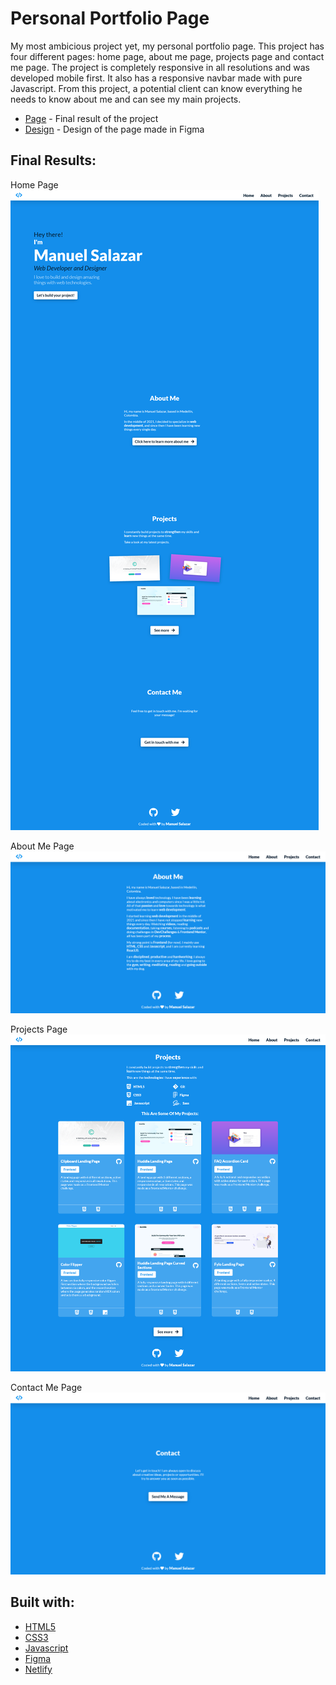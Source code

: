 # Personal Portfolio Page
My most ambicious project yet, my personal portfolio page. This project has four different pages: home page, about me page, projects page and contact me page. The project is completely responsive in all resolutions and was developed mobile first. It also has a responsive navbar made with pure Javascript. From this project, a potential client can know everything he needs to know about me and can see my main projects.

- [Page](https://manuelsalazardev.netlify.app) - Final result of the project
- [Design](https://www.figma.com/file/MFYM4Azp9zzZnthjpRNPcB/Personal-Portfolio-Page?node-id=437%3A2) - Design of the page made in Figma

## Final Results:
Home Page
![Home Page](./images/home-page.png)

About Me Page
![About Me Page](./images/about-me-page.png)

Projects Page
![Projects Page](./images/projects-page.png)

Contact Me Page
![Contact Me Page](./images/contact-me-page.png)

## Built with:
- [HTML5](https://developer.mozilla.org/en/docs/Web/HTML)
- [CSS3](https://developer.mozilla.org/en/docs/Web/CSS)
- [Javascript](https://developer.mozilla.org/en/docs/Web/JavaScript)
- [Figma](https://www.figma.com/)
- [Netlify](https://www.netlify.com)
